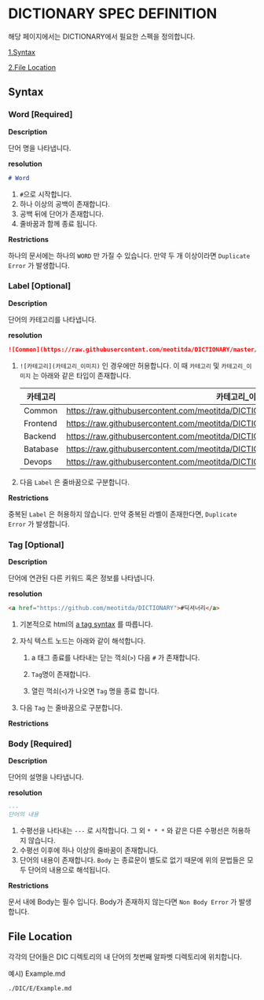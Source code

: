 # DICTIONARY SPEC DEFINITION
해당 페이지에서는 DICTIONARY에서 필요한 스펙을 정의합니다.

[1.Syntax](#Syntax)

[2.File Location](#File-Location)


## Syntax

### Word [Required]

**Description**

단어 명을 나타냅니다.

**resolution**

```markdown
# Word
```

1. `#`으로 시작합니다.
2. 하나 이상의 공백이 존재합니다.
3. 공백 뒤에 단어가 존재합니다.
4. 줄바꿈과 함께 종료 됩니다.

**Restrictions**

하나의 문서에는 하나의 `WORD` 만 가질 수 있습니다. 만약 두 개 이상이라면 `Duplicate Error` 가 발생합니다.

### Label [Optional]

**Description**

단어의 카테고리를 나타냅니다.

**resolution**

```markdown
![Common](https://raw.githubusercontent.com/meotitda/DICTIONARY/master/2TAT1C/Label_Common.png)
```

1. `![카테고리](카테고리_이미지)` 인 경우에만 허용합니다.
이 때 `카테고리` 및 `카테고리_이미지` 는 아래와 같은 타입이 존재합니다.
    
    
    | 카테고리  | 카테고리_이미지 |
    | --- | --- |
    | Common | https://raw.githubusercontent.com/meotitda/DICTIONARY/master/2TAT1C/Label_Common.png |
    | Frontend | https://raw.githubusercontent.com/meotitda/DICTIONARY/master/2TAT1C/Label_Frontend.png |
    | Backend | https://raw.githubusercontent.com/meotitda/DICTIONARY/master/2TAT1C/Label_Backend.png |
    | Batabase | https://raw.githubusercontent.com/meotitda/DICTIONARY/master/2TAT1C/Label_Database.png |
    | Devops | https://raw.githubusercontent.com/meotitda/DICTIONARY/master/2TAT1C/Label_Devops.png |
2. 다음 `Label` 은 줄바꿈으로 구분합니다.

**Restrictions**

중복된 `Label` 은 허용하지 않습니다. 만약 중복된 라벨이 존재한다면,  `Duplicate Error` 가 발생합니다.

### Tag [Optional]

**Description**

단어에 연관된 다른 키워드 혹은 정보를 나타냅니다.

**resolution**

```markdown
<a href="https://github.com/meotitda/DICTIONARY">#딕셔너리</a>
```

1. 기본적으로 html의 [a tag syntax](https://html.spec.whatwg.org/#the-a-element) 를 따릅니다.
2. 자식 텍스트 노드는 아래와 같이 해석합니다.
    
     1. a 태그 종료를 나타내는 닫는 꺽쇠(`>`) 다음 `#` 가 존재합니다.
    
    1. `Tag`명이 존재합니다. 
    2.  열린 꺽쇠(`<`)가 나오면 `Tag` 명을 종료 합니다.
3. 다음 `Tag` 는 줄바꿈으로 구분합니다.

**Restrictions**

 

### Body [Required]

**Description**

단어의 설명을 나타냅니다.

**resolution**

```markdown
---
단어의 내용
```

1. 수평선을 나타내는 `---` 로 시작합니다. 그 외 `* * *` 와 같은 다른 수평선은 허용하지 않습니다.
2. 수평선 이후에 하나 이상의 줄바꿈이 존재합니다.
3. 단어의 내용이 존재합니다. `Body` 는 종료문이 별도로 없기 때문에 위의 문법들은 모두 단어의 내용으로 해석됩니다.

**Restrictions**

문서 내에 Body는 필수 입니다. Body가 존재하지 않는다면 `Non Body Error` 가 발생합니다.

## File Location

각각의 단어들은 DIC 디렉토리의 내 단어의 첫번째 알파벳 디렉토리에 위치합니다.

예시) Example.md
```
./DIC/E/Example.md
```

